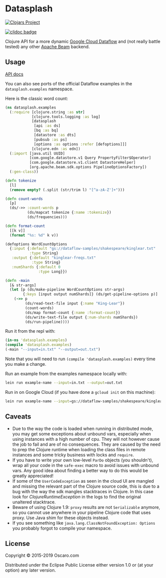 # Datasplash

[![Clojars Project](https://img.shields.io/clojars/v/datasplash.svg)](https://clojars.org/datasplash)

[![cljdoc badge](https://cljdoc.org/badge/datasplash/datasplash)](https://cljdoc.org/d/datasplash/datasplash/CURRENT)


Clojure API for a more dynamic [Google Cloud Dataflow][gcloud] and (not really
battle tested) any other [Apache Beam][beam] backend.

[gcloud]: https://cloud.google.com/dataflow/
[beam]: https://beam.apache.org/

## Usage

[API docs](https://cljdoc.org/d/datasplash/datasplash/CURRENT/api/datasplash)

You can also see ports of the official Dataflow examples in the
`datasplash.examples` namespace.

Here is the classic word count:

```clojure
(ns datasplash.examples
  (:require [clojure.string :as str]
            [clojure.tools.logging :as log]
            [datasplash
             [api :as ds]
             [bq :as bq]
             [datastore :as dts]
             [pubsub :as ps]
             [options :as options :refer [defoptions]]]
            [clojure.edn :as edn])
  (:import [java.util UUID]
           [com.google.datastore.v1 Query PropertyFilter$Operator]
           [com.google.datastore.v1.client DatastoreHelper]
           [org.apache.beam.sdk.options PipelineOptionsFactory])
  (:gen-class))

(defn tokenize
  [l]
  (remove empty? (.split (str/trim l) "[^a-zA-Z']+")))

(defn count-words
  [p]
  (ds/->> :count-words p
          (ds/mapcat tokenize {:name :tokenize})
          (ds/frequencies)))

(defn format-count
  [[k v]]
  (format "%s: %d" k v))

(defoptions WordCountOptions
  {:input {:default "gs://dataflow-samples/shakespeare/kinglear.txt"
           :type String} 
   :output {:default "kinglear-freqs.txt"
            :type String}
   :numShards {:default 0
               :type Long}})

(defn -main
  [& str-args]
  (let [p (ds/make-pipeline WordCountOptions str-args)
        {:keys [input output numShards]} (ds/get-pipeline-options p)]
    (->> p
         (ds/read-text-file input {:name "King-Lear"})
         (count-words)
         (ds/map format-count {:name :format-count})
         (ds/write-text-file output {:num-shards numShards})
		 (ds/run-pipeline))))
```
Run it from the repl with:
```clojure
(in-ns 'datasplash.examples)
(compile 'datasplash.examples)
(-main "--input=in.txt" "--output=out.txt")
```
Note that you will need to run `(compile 'datasplash.examples)` every time you
make a change.

Run an example from the examples namespace locally with:

```bash
lein run example-name --input=in.txt --output=out.txt
```

Run in on Google Cloud (if you have done a `gcloud init` on this machine):

```bash
lein run example-name --input=gs://dataflow-samples/shakespeare/kinglear.txt --output=gs://my-project-tmp/results.txt  --runner=DataflowPipeline --project=my-project --stagingLocation=gs://my-project-staging
```

## Caveats

- Due to the way the code is loaded when running in distributed mode, you may
  get some exceptions about unbound vars, especially when using instances with
  a high number of cpu. They will not however cause the job to fail and are of
  no consequences. They are caused by the need to prep the Clojure runtime when
  loading the class files in remote instances and some tricky business with
  locks and `require`.
- If you have to write your own low-level `ParDo` objects (you shouldn't), wrap
  all your code in the `safe-exec` macro to avoid issues with unbound vars. Any
  good idea about finding a better way to do this would be greatly appreciated!
- If some of the `UserCodeException` as seen in the cloud UI are mangled and
  missing the relevant part of the Clojure source code, this is due to a bug
  with the way the sdk mangles stacktraces in Clojure. In this case look for
  _ClojureRuntimeException_ in the logs to find the original unaltered
  stacktrace.
- Beware of using Clojure 1.9: `proxy` results are not `Serializable` anymore,
  so you cannot use anywhere in your pipeline Clojure code that uses proxy. Use
  Java shim for these objects instead.
- If you see something like `java.lang.ClassNotFoundException: Options` you
  probably forgot to compile your namespace.

## License

Copyright © 2015-2019 Oscaro.com

Distributed under the Eclipse Public License either version 1.0 or (at your
option) any later version.
